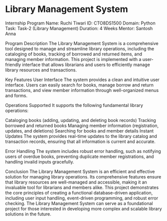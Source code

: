 <h1>Library Management System</h1>
Internship Program
Name: Ruchi Tiwari
ID: CTO8DS1500
Domain: Python
Task: Task-2 (Library Management)
Duration: 4 Weeks
Mentor: Santosh Anna

Program Description
The Library Management System is a comprehensive tool designed to manage and streamline library operations, including the cataloging of books, tracking of borrowed and returned items, and managing member information. This project is implemented with a user-friendly interface that allows librarians and users to efficiently manage library resources and transactions.

Key Features
User Interface
The system provides a clean and intuitive user interface. Users can easily search for books, manage borrow and return transactions, and view member information through well-organized menus and forms.

Operations Supported
It supports the following fundamental library operations:

Cataloging books (adding, updating, and deleting book records)
Tracking borrowed and returned books
Managing member information (registration, updates, and deletions)
Searching for books and member details
Instant Updates
The system provides real-time updates to the library catalog and transaction records, ensuring that all information is current and accurate.

Error Handling
The system includes robust error handling, such as notifying users of overdue books, preventing duplicate member registrations, and handling invalid inputs gracefully.

Conclusion
The Library Management System is an efficient and effective solution for managing library operations. Its comprehensive features ensure that library resources are well-managed and accessible, making it an invaluable tool for librarians and members alike. This project demonstrates the core principles of creating a functional database-driven application, including user input handling, event-driven programming, and robust error checking. The Library Management System can serve as a foundational project for those interested in developing more complex and scalable library solutions in the future.
